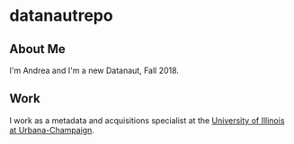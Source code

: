 # datanautrepo

## About Me
I'm Andrea and I'm a new Datanaut, Fall 2018.

## Work
I work as a metadata and acquisitions specialist at the <a href="https://www.library.illinois.edu/bios/atblack/" target="_blank">University of Illinois at Urbana-Champaign</a>.
